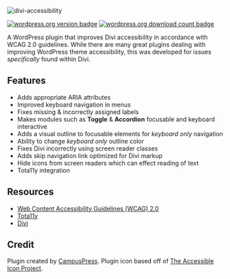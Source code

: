 ![divi-accessibility](https://cloud.githubusercontent.com/assets/6676674/26787287/72430f40-49d7-11e7-89ec-a5bf07eb0f97.png)

[![wordpress.org version badge](https://img.shields.io/wordpress/plugin/v/accessible-divi.svg)](https://wordpress.org/plugins/accessible-divi/) [![wordpress.org download count badge](https://img.shields.io/wordpress/plugin/dt/accessible-divi.svg)](https://wordpress.org/plugins/accessible-divi/)

A WordPress plugin that improves Divi accessibility in accordance with WCAG 2.0 guidelines. While there are many great plugins dealing with improving WordPress theme accessibility, this was developed for issues _specifically_ found within Divi.

## Features

+ Adds appropriate ARIA attributes
+ Improved keyboard navigation in menus
+ Fixes missing & incorrectly assigned labels
+ Makes modules such as __Toggle__ & __Accordion__ focusable and keyboard interactive
+ Adds a visual outline to focusable elements for _keyboard only_ navigation
+ Ability to change _keyboard only_ outline color
+ Fixes Divi incorrectly using screen reader classes
+ Adds skip navigation link optimized for Divi markup
+ Hide icons from screen readers which can effect reading of text
+ Tota11y integration

## Resources

+ [Web Content Accessibility Guidelines (WCAG) 2.0](https://www.w3.org/TR/WCAG20/)
+ [Tota11y](https://khan.github.io/tota11y/)
+ [Divi](https://www.elegantthemes.com/gallery/divi/)

## Credit

Plugin created by [CampusPress](https://campuspress.com). Plugin icon based off of [The Accessible Icon Project](http://accessibleicon.org/).
